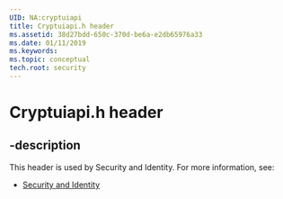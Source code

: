 ```yaml
---
UID: NA:cryptuiapi
title: Cryptuiapi.h header
ms.assetid: 38d27bdd-650c-370d-be6a-e2db65976a33
ms.date: 01/11/2019
ms.keywords: 
ms.topic: conceptual
tech.root: security
---
```


# Cryptuiapi.h header


## -description


This header is used by Security and Identity. For more information, see:

- [Security and Identity](../_security/index.md)

